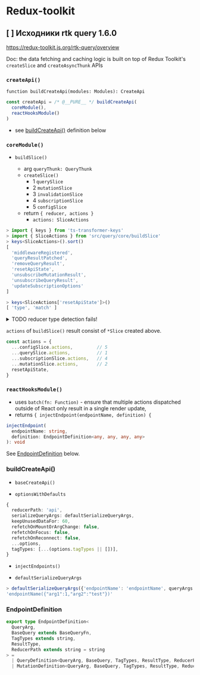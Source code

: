 # Redux-toolkit

## [ ] Исходники rtk query 1.6.0

https://redux-toolkit.js.org/rtk-query/overview

Doc: the data fetching and caching logic is built on top of Redux Toolkit's `createSlice` and `createAsyncThunk` APIs

### `createApi()`

`function buildCreateApi(modules: Modules): CreateApi`

```typescript
const createApi = /* @__PURE__ */ buildCreateApi(
  coreModule(),
  reactHooksModule()
)
```

- see [buildCreateApi()](#build-create-api) definition below

### `coreModule()`

- `buildSlice()`

  - arg `queryThunk: QueryThunk`
  - `createSlice()`
    - 1 `querySlice`
    - 2 `mutationSlice`
    - 3 `invalidationSlice`
    - 4 `subscriptionSlice`
    - 5 `configSlice`
  - return `{ reducer, actions }`
    - `actions: SliceActions`

```typescript
> import { keys } from 'ts-transformer-keys'
> import { SliceActions } from 'src/query/core/buildSlice'
> keys<SliceActions>().sort()
[
  'middlewareRegistered',
  'queryResultPatched',
  'removeQueryResult',
  'resetApiState',
  'unsubscribeMutationResult',
  'unsubscribeQueryResult',
  'updateSubscriptionOptions'
]

> keys<SliceActions['resetApiState']>()
[ 'type', 'match' ]
```

<details>
<summary>TODO reducer type detection fails!</summary>

```typescript
> import { schema } from 'ts-transformer-json-schema';
> import { buildSlice } from 'src/query/core/buildSlice'
> schema<ReturnType<typeof buildSlice>['reducer']>()
{}
```

</details>

`actions` of `buildSlice()` result consist of `*Slice` created above.

```typescript
const actions = {
  ...configSlice.actions,         // 5
  ...querySlice.actions,          // 1
  ...subscriptionSlice.actions,   // 4
  ...mutationSlice.actions,       // 2
  resetApiState,
}
```

### `reactHooksModule()`

- uses `batch(fn: Function)` - ensure that multiple actions dispatched outside of React only result in a single render update,
- returns `{ injectEndpoint(endpointName, definition) {`

```typescript
injectEndpoint(
  endpointName: string,
  definition: EndpointDefinition<any, any, any, any>
): void
```

See [EndpointDefinition](#endpoint-definition) below.

### <a name="build-create-api">buildCreateApi()</a>

- `baseCreateApi()`

- `optionsWithDefaults`

```typescript
{
  reducerPath: 'api',
  serializeQueryArgs: defaultSerializeQueryArgs,
  keepUnusedDataFor: 60,
  refetchOnMountOrArgChange: false,
  refetchOnFocus: false,
  refetchOnReconnect: false,
  ...options,
  tagTypes: [...(options.tagTypes || [])],
}
```

- `injectEndpoints()`
* `defaultSerializeQueryArgs`

```ts
> defaultSerializeQueryArgs({'endpointName': 'endpointName', queryArgs: {arg1: 1, arg2: 'test'}, endpointDefinition: null as any})
'endpointName({"arg1":1,"arg2":"test"})'
```

### <a name="endpoint-definition">EndpointDefinition</a>

```typescript
export type EndpointDefinition<
  QueryArg,
  BaseQuery extends BaseQueryFn,
  TagTypes extends string,
  ResultType,
  ReducerPath extends string = string
> =
  | QueryDefinition<QueryArg, BaseQuery, TagTypes, ResultType, ReducerPath>
  | MutationDefinition<QueryArg, BaseQuery, TagTypes, ResultType, ReducerPath>
```
